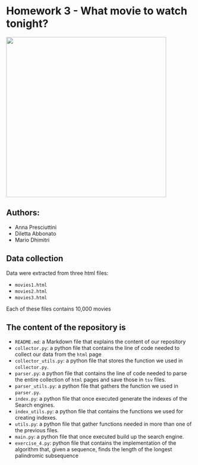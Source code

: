 # Homework 3 - What movie to watch tonight?

<p align="left">
<img src="https://www.thehits.co.nz/media/6615023/cinema-popcorn.jpg?mode=crop&width=620&height=349&quality=60&scale=both" height=430 
</p>

## Authors: 
- Anna Presciuttini
- Diletta Abbonato
- Mario Dhimitri
## Data collection
Data were extracted from three html files: 
 * `movies1.html`
 * `movies2.html`
 * `movies3.html`

Each of these files contains 10,000 movies

## The content of the repository is

* `README.md`: a Markdown file that explains the content of our repository
* `collector.py`: a python file that contains the line of code needed to collect our data from the `html` page 
* `collector_utils.py`: a python file that stores the function we used in `collector.py`.
* `parser.py`: a python file that contains the line of code needed to parse the entire collection of `html` pages and save those in `tsv` files.
* `parser_utils.py`: a python file that gathers the function we used in `parser.py`.
* `index.py`: a python file that once executed generate the indexes of the Search engines.
* `index_utils.py`: a python file that contains the functions we used for creating indexes.
* `utils.py`: a python file that gather functions needed in more than one of the previous files.
* `main.py`: a python file that once executed build up the search engine.
* `exercise_4.py`: python file that contains the implementation of the algorithm that, given a sequence, finds the length of the longest palindromic subsequence
